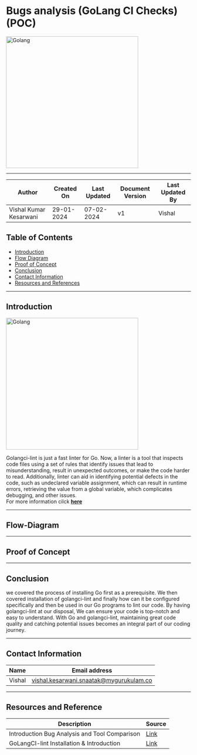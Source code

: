 # Bugs analysis (GoLang CI Checks) (POC)

<img width="360" length="100" alt="Golang" src="https://github.com/avengers-p7/Documentation/assets/156056413/56e9dd64-9654-449c-be6d-4212de6aca71">

***

| Author                 | Created On | Last Updated | Document Version | Last Updated By |
| ---------------------- | ---------- | ------------ | ---------------- | --------------- |
| Vishal Kumar Kesarwani | 29-01-2024 | 07-02-2024   | v1               |  Vishal         |

## Table of Contents

+ [Introduction](#introduction)
+ [Flow Diagram](#Flow-Diagram)
+ [Proof of Concept](#Proof-of-Concept)
+ [Conclusion](#Conclusion)
+ [Contact Information](#contact-information)
+ [Resources and References](#resources-and-references)

***
## Introduction

<img width="360" length="100" alt="Golang" src="https://github.com/avengers-p7/Documentation/assets/156056413/b415529d-49f0-44dc-b07c-52a67228c78e">

Golangci-lint is just a fast linter for Go. Now, a linter is a tool that inspects code files using a set of rules that identify issues that lead to misunderstanding, result in unexpected outcomes, or make the code harder to read. Additionally, linter can aid in identifying potential defects in the code, such as undeclared variable assignment, which can result in runtime errors, retrieving the value from a global variable, which complicates debugging, and other issues.  
For more information cilck [**here**](https://github.com/avengers-p7/Documentation/blob/main/Application_CI/Design/05-%20GoLang%20CI%20Checks/Bug%20Analysis/Introduction%20of%20Bugs%20analysis%20(GoLang%20CI%20Checks).md)
***
## Flow-Diagram
***
## Proof of Concept
***
## Conclusion
we covered the process of installing Go first as a prerequisite. We then covered installation of golangci-lint and finally how can it be configured specifically and then be used in our Go programs to lint our code. By having golangci-lint at our disposal, We can ensure your code is top-notch and easy to understand. With Go and golangci-lint, maintaining great code quality and catching potential issues becomes an integral part of our coding journey.
***
## Contact Information

| Name | Email address |
| ---- | ------------- |
| Vishal | vishal.kesarwani.snaatak@mygurukulam.co |

***

## Resources and Reference

|  **Description** |   **Source** |
| ---------------- | ------------ |
| Introduction Bug Analysis and Tool Comparison | [Link](https://github.com/avengers-p7/Documentation/blob/main/Application_CI/Design/05-%20GoLang%20CI%20Checks/Bug%20Analysis/Introduction%20of%20Bugs%20analysis%20(GoLang%20CI%20Checks).md) |
| GoLangCI-lint Installation & Introduction | [Link](https://www.geeksforgeeks.org/how-to-install-golangci-lint/) |
